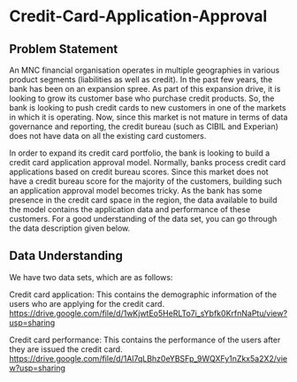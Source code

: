 # Credit-Card-Application-Approval
## Problem Statement
An MNC financial organisation operates in multiple geographies in various product segments (liabilities as well as credit). In the past few years, the bank has been on an expansion spree. As part of this expansion drive, it is looking to grow its customer base who purchase credit products. So, the bank is looking to push credit cards to new customers in one of the markets in which it is operating. Now, since this market is not mature in terms of data governance and reporting, the credit bureau (such as CIBIL and Experian) does not have data on all the existing card customers.

 

In order to expand its credit card portfolio, the bank is looking to build a credit card application approval model. Normally, banks process credit card applications based on credit bureau scores. Since this market does not have a credit bureau score for the majority of the customers, building such an application approval model becomes tricky. As the bank has some presence in the credit card space in the region, the data available to build the model contains the application data and performance of these customers. For a good understanding of the data set, you can go through the data description given below.

 

## Data Understanding
We have two data sets, which are as follows: 

Credit card application: This contains the demographic information of the users who are applying for the credit card. 
https://drive.google.com/file/d/1wKjwtEo5HeRLTo7i_sYbfk0KrfnNaPtu/view?usp=sharing

Credit card performance: This contains the performance of the users after they are issued the credit card.
https://drive.google.com/file/d/1Al7qLBhz0eYBSFp_9WQXFy1nZkx5a2X2/view?usp=sharing
